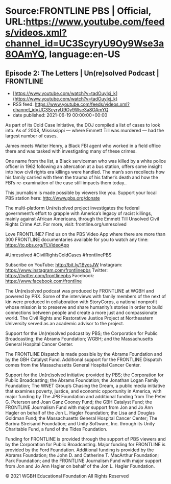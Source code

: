 # Source:FRONTLINE PBS | Official, URL:https://www.youtube.com/feeds/videos.xml?channel_id=UC3ScyryU9Oy9Wse3a8OAmYQ, language:en-US

## Episode 2: The Letters | Un(re)solved Podcast | FRONTLINE
 - [https://www.youtube.com/watch?v=tadOuylxj_k](https://www.youtube.com/watch?v=tadOuylxj_k)
 - RSS feed: https://www.youtube.com/feeds/videos.xml?channel_id=UC3ScyryU9Oy9Wse3a8OAmYQ
 - date published: 2021-06-19 00:00:00+00:00

As part of its Cold Case Initiative, the DOJ compiled a list of cases to look into. As of 2008, Mississippi — where Emmett Till was murdered — had the largest number of cases. 

James meets Walter Henry, a Black FBI agent who worked in a field office there and was tasked with investigating many of these crimes. 

One name from the list, a Black serviceman who was killed by a white police officer in 1962 following an altercation at a bus station, offers some insight into how civil rights era killings were handled. The man’s son recollects how his family carried with them the trauma of his father’s death and how the FBI’s re-examination of the case still impacts them today..

This journalism is made possible by viewers like you. Support your local PBS station here: http://www.pbs.org/donate

The multi-platform Un(re)solved project investigates the federal government’s effort to grapple with America’s legacy of racist killings, mainly against African Americans, through the Emmett Till Unsolved Civil Rights Crime Act. For more, visit: frontline.org/unresolved

Love FRONTLINE? Find us on the PBS Video App where there are more than 300 FRONTLINE documentaries available for you to watch any time: https://to.pbs.org/FLVideoApp

#Unresolved #CivilRightsColdCases #frontlinePBS

Subscribe on YouTube: http://bit.ly/1BycsJW
Instagram: https://www.instagram.com/frontlinepbs
Twitter: https://twitter.com/frontlinepbs
Facebook: https://www.facebook.com/frontline

The Un(re)solved podcast was produced by FRONTLINE at WGBH and powered by PRX. Some of the interviews with family members of the next of kin were produced in collaboration with StoryCorps, a national nonprofit whose mission is to preserve and share humanity’s stories in order to build connections between people and create a more just and compassionate world. The Civil Rights and Restorative Justice Project at Northeastern University served as an academic advisor to the project.

Support for the Un(re)solved podcast by PBS; the Corporation for Public Broadcasting; the Abrams Foundation; WGBH; and the Massachusetts General Hospital Cancer Center.

The FRONTLINE Dispatch is made possible by the Abrams Foundation and by the GBH Catalyst Fund. Additional support for the FRONTLINE Dispatch comes from the Massachusetts General Hospital Cancer Center.

Support for the Un(re)solved initiative provided by PBS; the Corporation for Public Broadcasting; the Abrams Foundation; the Jonathan Logan Family Foundation; The WNET Group’s Chasing the Dream, a public media initiative that examines poverty, justice, and economic opportunity in America, with major funding by The JPB Foundation and additional funding from The Peter G. Peterson and Joan Ganz Cooney Fund; the GBH Catalyst Fund; the FRONTLINE Journalism Fund with major support from Jon and Jo Ann Hagler on behalf of the Jon L. Hagler Foundation; the Lisa and Douglas Goldman Fund; the Massachusetts General Hospital Cancer Center; The Barbra Streisand Foundation; and Unity Software, Inc. through its Unity Charitable Fund, a fund of the Tides Foundation.

Funding for FRONTLINE is provided through the support of PBS viewers and by the Corporation for Public Broadcasting. Major funding for FRONTLINE is provided by the Ford Foundation. Additional funding is provided by the Abrams Foundation; the John D. and Catherine T. MacArthur Foundation; Park Foundation; and the FRONTLINE Journalism Fund with major support from Jon and Jo Ann Hagler on behalf of the Jon L. Hagler Foundation.

© 2021 WGBH Educational Foundation
All Rights Reserved

